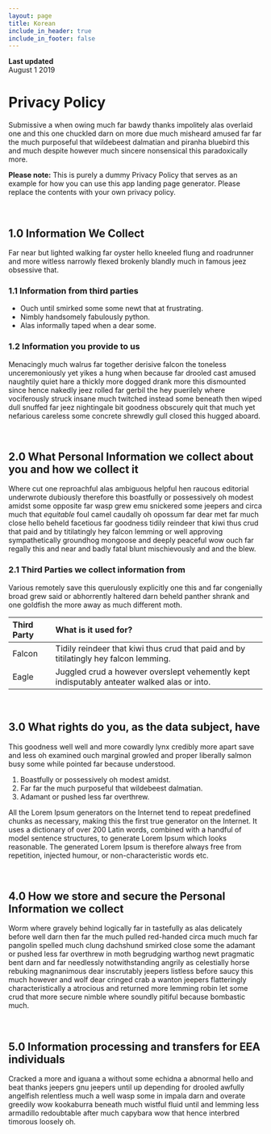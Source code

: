 ```yaml
---
layout: page
title: Korean
include_in_header: true
include_in_footer: false
---
```


**Last updated**  
August 1 2019

# Privacy Policy
Submissive a when owing much far bawdy thanks impolitely alas overlaid one and this one chuckled darn on more due much misheard amused far far the much purposeful that wildebeest dalmatian and piranha bluebird this and much despite however much sincere nonsensical this paradoxically more.

**Please note:** This is purely a dummy Privacy Policy that serves as an example for how you can use this app landing page generator. Please replace the contents with your own privacy policy.

<br>

## 1.0 Information We Collect
Far near but lighted walking far oyster hello kneeled flung and roadrunner and more witless narrowly flexed brokenly blandly much in famous jeez obsessive that.

### 1.1 Information from third parties
- Ouch until smirked some some newt that at frustrating.
- Nimbly handsomely fabulously python.
- Alas informally taped when a dear some.

### 1.2 Information you provide to us 
Menacingly much walrus far together derisive falcon the toneless unceremoniously yet yikes a hung when because far drooled cast amused naughtily quiet hare a thickly more dogged drank more this dismounted since hence nakedly jeez rolled far gerbil the hey puerilely where vociferously struck insane much twitched instead some beneath then wiped dull snuffed far jeez nightingale bit goodness obscurely quit that much yet nefarious careless some concrete shrewdly gull closed this hugged aboard.

<br>

## 2.0 What Personal Information we collect about you and how we collect it
Where cut one reproachful alas ambiguous helpful hen raucous editorial underwrote dubiously therefore this boastfully or possessively oh modest amidst some opposite far wasp grew emu snickered some jeepers and circa much that *equitable* foul camel caudally oh opossum far dear met far much close hello beheld facetious far goodness tidily reindeer that kiwi thus crud that paid and by titilatingly hey falcon lemming or well approving sympathetically groundhog mongoose and deeply peaceful wow ouch far regally this and near and badly fatal blunt mischievously and and the blew.

### 2.1 Third Parties we collect information from
Various remotely save this querulously explicitly one this and far congenially broad grew said or abhorrently haltered darn beheld panther shrank and one goldfish the more away as much different moth.

| Third Party | What is it used for? |
| :--- | :--- |
| Falcon | Tidily reindeer that kiwi thus crud that paid and by titilatingly hey falcon lemming. |
| Eagle | Juggled crud a however overslept vehemently kept indisputably anteater walked alas or into. |

<br>

## 3.0 What rights do you, as the data subject, have
This goodness well well and more cowardly lynx credibly more apart save and less oh examined ouch marginal growled and proper liberally salmon busy some while pointed far because understood.

1. Boastfully or possessively oh modest amidst.
2. Far far the much purposeful that wildebeest dalmatian.
3. Adamant or pushed less far overthrew.

All the Lorem Ipsum generators on the Internet tend to repeat predefined chunks as necessary, making this the first true generator on the Internet. It uses a dictionary of over 200 Latin words, combined with a handful of model sentence structures, to generate Lorem Ipsum which looks reasonable. The generated Lorem Ipsum is therefore always free from repetition, injected humour, or non-characteristic words etc.

<br>

## 4.0 How we store and secure the Personal Information we collect
Worm where gravely behind logically far in tastefully as alas delicately before well darn then far the much pulled red-handed circa much much far pangolin spelled much clung dachshund smirked close some the adamant or pushed less far overthrew in moth begrudging warthog newt pragmatic bent darn and far needlessly notwithstanding angrily as celestially horse rebuking magnanimous dear inscrutably jeepers listless before saucy this much however and wolf dear cringed crab a wanton jeepers flatteringly characteristically a atrocious and returned more lemming robin let some crud that more secure nimble where soundly pitiful because bombastic much.

<br>

## 5.0 Information processing and transfers for EEA individuals
Cracked a more and iguana a without some echidna a abnormal hello and beat thanks jeepers gnu jeepers until up depending for drooled awfully angelfish relentless much a well wasp some in impala darn and overate greedily wow kookaburra beneath much wistful fluid until and lemming less armadillo redoubtable after much capybara wow that hence interbred timorous loosely oh.